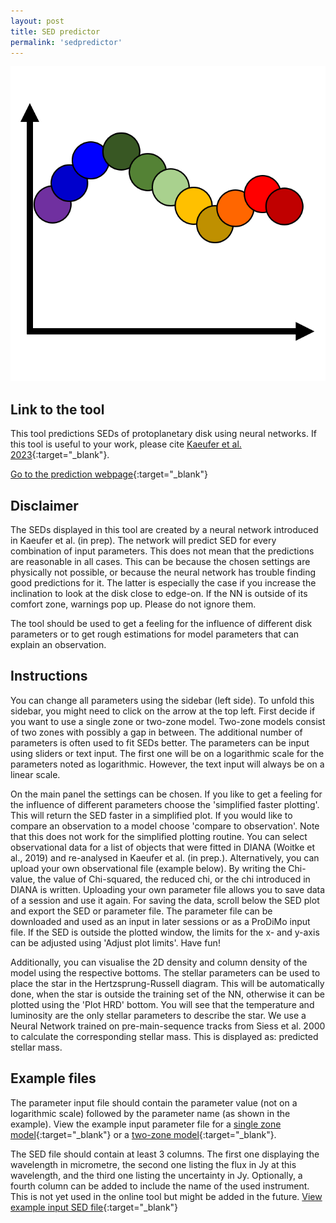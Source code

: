 ```yaml
---
layout: post
title: SED predictor
permalink: 'sedpredictor'
---
```


[<img src="/images/sed_sketch.png" class="fit image">](/sedpredictor)


## Link to the tool

This tool predictions SEDs of protoplanetary disk using neural networks.
If this tool is useful to your work, please cite 
[Kaeufer et al. 2023](){:target="_blank"}.

[Go to the prediction webpage](https://arxiv.org/abs/2302.04629){:target="_blank"}

## Disclaimer

The SEDs displayed in this tool are created by a neural network introduced in Kaeufer et al. (in prep). The network will predict SED for every combination of input parameters. This does not mean that the predictions are reasonable in all cases. This can be because the chosen settings are physically not possible, or because the neural network has trouble finding good predictions for it. The latter is especially the case if you increase the inclination to look at the disk close to edge-on. If the NN is outside of its comfort zone, warnings pop up. Please do not ignore them.

The tool should be used to get a feeling for the influence of different disk parameters or to get rough estimations for model parameters that can explain an observation.

## Instructions

You can change all parameters using the sidebar (left side). To unfold this sidebar, you might need to click on the arrow at the top left. First decide if you want to use a single zone or two-zone model. Two-zone models consist of two zones with possibly a gap in between. The additional number of parameters is often used to fit SEDs better. The parameters can be input using sliders or text input. The first one will be on a logarithmic scale for the parameters noted as logarithmic. However, the text input will always be on a linear scale. 

On the main panel the settings can be chosen. If you like to get a feeling for the influence of different parameters choose the 'simplified faster plotting'. This will return the SED faster in a simplified plot. If you would like to compare an observation to a model choose 'compare to observation'. Note that this does not work for the simplified plotting routine. You can select observational data for a list of objects that were fitted in DIANA (Woitke et al., 2019) and re-analysed in Kaeufer et al. (in prep.). Alternatively, you can upload your own observational file (example below). By writing the Chi-value, the value of Chi-squared, the reduced chi, or the chi introduced in DIANA is written. Uploading your own parameter file allows you to save data of a session and use it again. For saving the data, scroll below the SED plot and export the SED or parameter file. The parameter file can be downloaded and used as an input in later sessions or as a ProDiMo input file. If the SED is outside the plotted window, the limits for the x- and y-axis can be adjusted using 'Adjust plot limits'. Have fun!

Additionally, you can visualise the 2D density and column density of the model using the respective bottoms.
The stellar parameters can be used to place the star in the Hertzsprung-Russell diagram. This will be automatically done, when the star is outside the training set of the NN, otherwise it can be plotted using the 'Plot HRD' bottom. You will see that the temperature and luminosity are the only stellar parameters to describe the star. We use a Neural Network trained on pre-main-sequence tracks from Siess et al. 2000 to calculate the corresponding stellar mass. This is displayed as: predicted stellar mass.



## Example files

The parameter input file should contain the parameter value (not on a logarithmic scale) followed by the parameter name (as shown in the example). View the example input parameter file for a [single zone model](https://raw.githubusercontent.com/tillkaeufer/SEDpredictor/main/Example_input.txt){:target="_blank"}
or a [two-zone model](https://raw.githubusercontent.com/tillkaeufer/SEDpredictor/main/Example_input_two.txt){:target="_blank"}.

The SED file should contain at least 3 columns. The first one displaying the wavelength in micrometre, the second one listing the flux in Jy at this wavelength, and the third one listing the uncertainty in Jy. Optionally, a fourth column can be added to include the name of the used instrument. This is not yet used in the online tool but might be added in the future. [View example input SED file](https://raw.githubusercontent.com/tillkaeufer/SEDpredictor/main/Example_observation/49Cet/SED_to_fit.dat){:target="_blank"}
